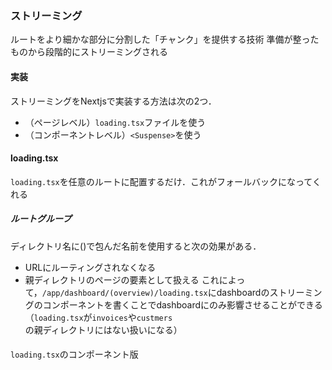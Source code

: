 ### ストリーミング
ルートをより細かな部分に分割した「チャンク」を提供する技術
準備が整ったものから段階的にストリーミングされる

#### 実装
ストリーミングをNextjsで実装する方法は次の2つ．
- （ページレベル）`loading.tsx`ファイルを使う
- （コンポーネントレベル）`<Suspense>`を使う

#### loading.tsx
`loading.tsx`を任意のルートに配置するだけ．これがフォールバックになってくれる

##### ルートグループ
ディレクトリ名に()で包んだ名前を使用すると次の効果がある．
- URLにルーティングされなくなる
- 親ディレクトリのページの要素として扱える
これによって，`/app/dashboard/(overview)/loading.tsx`にdashboardのストリーミングのコンポーネントを書くことでdashboardにのみ影響させることができる（`loading.tsx`が`invoices`や`custmers`の親ディレクトリにはない扱いになる）

#### <Suspense>
`loading.tsx`のコンポーネント版
